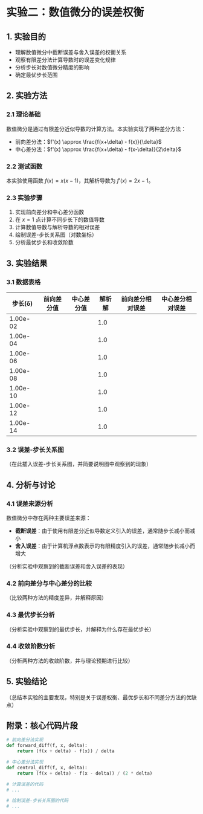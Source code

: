 # 实验二：数值微分的误差权衡

## 1. 实验目的
- 理解数值微分中截断误差与舍入误差的权衡关系
- 观察有限差分法计算导数时的误差变化规律
- 分析步长对数值微分精度的影响
- 确定最优步长范围

## 2. 实验方法
### 2.1 理论基础
数值微分是通过有限差分近似导数的计算方法。本实验实现了两种差分方法：
- 前向差分法：$f'(x) \approx \frac{f(x+\delta) - f(x)}{\delta}$
- 中心差分法：$f'(x) \approx \frac{f(x+\delta) - f(x-\delta)}{2\delta}$

### 2.2 测试函数
本实验使用函数 $f(x) = x(x-1)$，其解析导数为 $f'(x) = 2x - 1$。

### 2.3 实验步骤
1. 实现前向差分和中心差分函数
2. 在 $x=1$ 点计算不同步长下的数值导数
3. 计算数值导数与解析导数的相对误差
4. 绘制误差-步长关系图（对数坐标）
5. 分析最优步长和收敛阶数

## 3. 实验结果
### 3.1 数据表格
| 步长(δ) | 前向差分值 | 中心差分值 | 解析解 | 前向差分相对误差 | 中心差分相对误差 |
|---------|------------|------------|--------|------------------|------------------|
| 1.00e-02 |            |            | 1.0    |                  |                  |
| 1.00e-04 |            |            | 1.0    |                  |                  |
| 1.00e-06 |            |            | 1.0    |                  |                  |
| 1.00e-08 |            |            | 1.0    |                  |                  |
| 1.00e-10 |            |            | 1.0    |                  |                  |
| 1.00e-12 |            |            | 1.0    |                  |                  |
| 1.00e-14 |            |            | 1.0    |                  |                  |

### 3.2 误差-步长关系图
（在此插入误差-步长关系图，并简要说明图中观察到的现象）

## 4. 分析与讨论
### 4.1 误差来源分析
数值微分中存在两种主要误差来源：
- **截断误差**：由于使用有限差分近似导数定义引入的误差，通常随步长减小而减小
- **舍入误差**：由于计算机浮点数表示的有限精度引入的误差，通常随步长减小而增大

（分析实验中观察到的截断误差和舍入误差的表现）

### 4.2 前向差分与中心差分的比较
（比较两种方法的精度差异，并解释原因）

### 4.3 最优步长分析
（分析实验中观察到的最优步长，并解释为什么存在最优步长）

### 4.4 收敛阶数分析
（分析两种方法的收敛阶数，并与理论预期进行比较）

## 5. 实验结论
（总结本实验的主要发现，特别是关于误差权衡、最优步长和不同差分方法的优缺点）

## 附录：核心代码片段
```python
# 前向差分法实现
def forward_diff(f, x, delta):
    return (f(x + delta) - f(x)) / delta

# 中心差分法实现
def central_diff(f, x, delta):
    return (f(x + delta) - f(x - delta)) / (2 * delta)

# 计算误差的代码
# ...

# 绘制误差-步长关系图的代码
# ...
```
